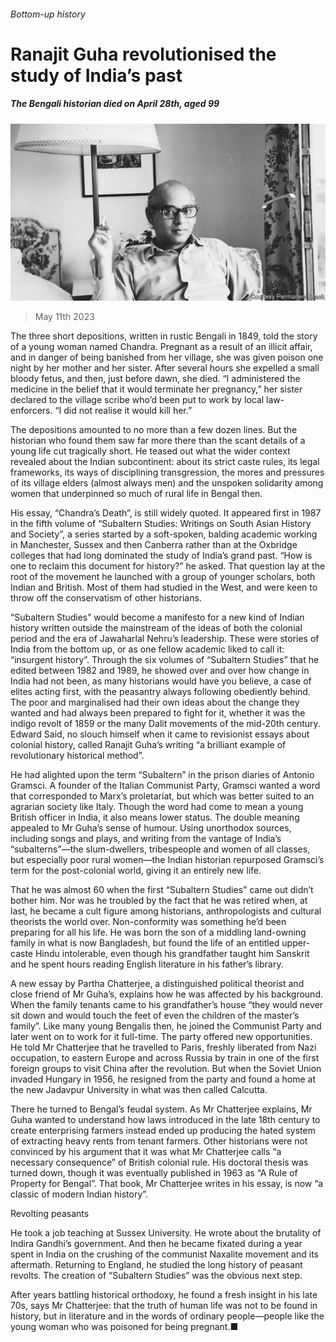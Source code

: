 ###### Bottom-up history

# Ranajit Guha revolutionised the study of India’s past 

##### The Bengali historian died on April 28th, aged 99 

![image](images/20230513_OBP001.jpg) 

> May 11th 2023 

The three short depositions, written in rustic Bengali in 1849, told the story of a young woman named Chandra. Pregnant as a result of an illicit affair, and in danger of being banished from her village, she was given poison one night by her mother and her sister. After several hours she expelled a small bloody fetus, and then, just before dawn, she died. “I administered the medicine in the belief that it would terminate her pregnancy,” her sister declared to the village scribe who’d been put to work by local law-enforcers. “I did not realise it would kill her.” 

The depositions amounted to no more than a few dozen lines. But the historian who found them saw far more there than the scant details of a young life cut tragically short. He teased out what the wider context revealed about the Indian subcontinent: about its strict caste rules, its legal frameworks, its ways of disciplining transgression, the mores and pressures of its village elders (almost always men) and the unspoken solidarity among women that underpinned so much of rural life in Bengal then. 

His essay, “Chandra’s Death”, is still widely quoted. It appeared first in 1987 in the fifth volume of “Subaltern Studies: Writings on South Asian History and Society”, a series started by a soft-spoken, balding academic working in Manchester, Sussex and then Canberra rather than at the Oxbridge colleges that had long dominated the study of India’s grand past. “How is one to reclaim this document for history?” he asked. That question lay at the root of the movement he launched with a group of younger scholars, both Indian and British. Most of them had studied in the West, and were keen to throw off the conservatism of other historians. 

“Subaltern Studies” would become a manifesto for a new kind of Indian history written outside the mainstream of the ideas of both the colonial period and the era of Jawaharlal Nehru’s leadership. These were stories of India from the bottom up, or as one fellow academic liked to call it: “insurgent history”. Through the six volumes of “Subaltern Studies” that he edited between 1982 and 1989, he showed over and over how change in India had not been, as many historians would have you believe, a case of elites acting first, with the peasantry always following obediently behind. The poor and marginalised had their own ideas about the change they wanted and had always been prepared to fight for it, whether it was the indigo revolt of 1859 or the many Dalit movements of the mid-20th century. Edward Said, no slouch himself when it came to revisionist essays about colonial history, called Ranajit Guha’s writing “a brilliant example of revolutionary historical method”. 

He had alighted upon the term “Subaltern” in the prison diaries of Antonio Gramsci. A founder of the Italian Communist Party, Gramsci wanted a word that corresponded to Marx’s proletariat, but which was better suited to an agrarian society like Italy. Though the word had come to mean a young British officer in India, it also means lower status. The double meaning appealed to Mr Guha’s sense of humour. Using unorthodox sources, including songs and plays, and writing from the vantage of India’s “subalterns”—the slum-dwellers, tribespeople and women of all classes, but especially poor rural women—the Indian historian repurposed Gramsci’s term for the post-colonial world, giving it an entirely new life. 

That he was almost 60 when the first “Subaltern Studies” came out didn’t bother him. Nor was he troubled by the fact that he was retired when, at last, he became a cult figure among historians, anthropologists and cultural theorists the world over. Non-conformity was something he’d been preparing for all his life. He was born the son of a middling land-owning family in what is now Bangladesh, but found the life of an entitled upper-caste Hindu intolerable, even though his grandfather taught him Sanskrit and he spent hours reading English literature in his father’s library. 

A new essay by Partha Chatterjee, a distinguished political theorist and close friend of Mr Guha’s, explains how he was affected by his background. When the family tenants came to his grandfather’s house “they would never sit down and would touch the feet of even the children of the master’s family”. Like many young Bengalis then, he joined the Communist Party and later went on to work for it full-time. The party offered new opportunities. He told Mr Chatterjee that he travelled to Paris, freshly liberated from Nazi occupation, to eastern Europe and across Russia by train in one of the first foreign groups to visit China after the revolution. But when the Soviet Union invaded Hungary in 1956, he resigned from the party and found a home at the new Jadavpur University in what was then called Calcutta.

There he turned to Bengal’s feudal system. As Mr Chatterjee explains, Mr Guha wanted to understand how laws introduced in the late 18th century to create enterprising farmers instead ended up producing the hated  system of extracting heavy rents from tenant farmers. Other historians were not convinced by his argument that it was what Mr Chatterjee calls “a necessary consequence” of British colonial rule. His doctoral thesis was turned down, though it was eventually published in 1963 as “A Rule of Property for Bengal”. That book, Mr Chatterjee writes in his essay, is now “a classic of modern Indian history”.

Revolting peasants

He took a job teaching at Sussex University. He wrote about the brutality of Indira Gandhi’s government. And then he became fixated during a year spent in India on the crushing of the communist Naxalite movement and its aftermath. Returning to England, he studied the long history of peasant revolts. The creation of “Subaltern Studies” was the obvious next step. 

After years battling historical orthodoxy, he found a fresh insight in his late 70s, says Mr Chatterjee: that the truth of human life was not to be found in history, but in literature and in the words of ordinary people—people like the young woman who was poisoned for being pregnant.■

